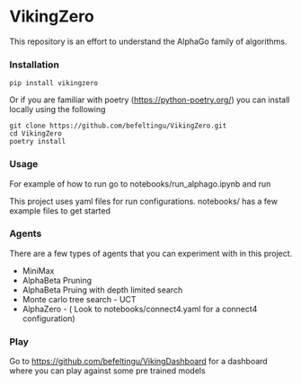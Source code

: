 # VikingZero

This repository is an effort to understand the AlphaGo family of algorithms. 
 

### Installation
 
 ```
 pip install vikingzero
 
 ```
Or if you are familiar with poetry (https://python-poetry.org/) you can install locally using the following

```
git clone https://github.com/befeltingu/VikingZero.git
cd VikingZero
poetry install
```

### Usage

For example of how to run go to notebooks/run_alphago.ipynb and run

This project uses yaml files for run configurations. notebooks/ has a few example files to get started

### Agents

There are a few types of agents that you can experiment with in this project. 

* MiniMax
* AlphaBeta Pruning
* AlphaBeta Pruing with depth limited search
* Monte carlo tree search - UCT
* AlphaZero - ( Look to notebooks/connect4.yaml for a connect4 configuration)


### Play

Go to https://github.com/befeltingu/VikingDashboard for a dashboard where you can play against some pre trained models






